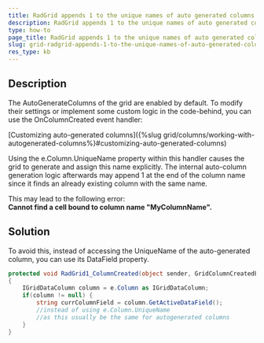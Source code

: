 ```yaml
---
title: RadGrid appends 1 to the unique names of auto generated columns
description: RadGrid appends 1 to the unique names of auto generated columns . Check it now!
type: how-to
page_title: RadGrid appends 1 to the unique names of auto generated columns
slug: grid-radgrid-appends-1-to-the-unique-names-of-auto-generated-columns
res_type: kb
---
```


## Description

The AutoGenerateColumns of the grid are enabled by default. To modify their settings or implement some custom logic in the code-behind, you can use the OnColumnCreated event handler: 

[Customizing auto-generated columns]({%slug grid/columns/working-with-autogenerated-columns%}#customizing-auto-generated-columns)  
  
Using the e.Column.UniqueName property within this handler causes the grid to generate and assign this name explicitly. The internal auto-column generation logic afterwards may append 1 at the end of the column name since it finds an already existing column with the same name.  
  
This may lead to the following error:  
**Cannot find a cell bound to column name "MyColumnName".**

## Solution

To avoid this, instead of accessing the UniqueName of the auto-generated column, you can use its DataField property.

````C#
protected void RadGrid1_ColumnCreated(object sender, GridColumnCreatedEventArgs e)
{
    IGridDataColumn column = e.Column as IGridDataColumn;
    if(column != null) {
        string currColumnField = column.GetActiveDataField();
        //instead of using e.Column.UniqueName
        //as this usually be the same for autogenerated columns
    }
}
````

 